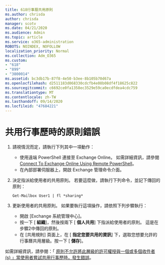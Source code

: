 ```yaml
---
title: 618行事曆共用原則
ms.author: chrisda
author: chrisda
manager: scotv
ms.date: 04/21/2020
ms.audience: Admin
ms.topic: article
ms.service: o365-administration
ROBOTS: NOINDEX, NOFOLLOW
localization_priority: Normal
ms.collection: Adm_O365
ms.custom:
- "618"
- "899"
- "3800014"
ms.assetid: bc3db17b-87f8-4e50-b3ee-8b105b70d67a
ms.openlocfilehash: d2511183d068330cdcfb4e08b08df4f18625c822
ms.sourcegitcommit: c6692ce0fa1358ec3529e59ca0ecdfdea4cdc759
ms.translationtype: MT
ms.contentlocale: zh-TW
ms.lasthandoff: 09/14/2020
ms.locfileid: "47684221"
---
```

# <a name="policy-error-when-sharing-a-calendar"></a>共用行事歷時的原則錯誤

1. 請視情況而定，請執行下列其中一項動作：
    - 使用遠端 PowerShell 連接至 Exchange Online。 如需詳細資訊，請參閱 [Connect To Exchange Online Using Remote PowerShell](https://technet.microsoft.com/library/jj984289%28v=exchg.160%29.aspx)。
    - 在內部部署伺服器上，開啟 Exchange 管理命令介面。
2. 決定指派給使用者的共用原則。 若要這麼做，請執行下列命令，並記下傳回的原則：

    `
    Get-Mailbox User1 | fl *sharing*
    `

3. 更新使用者的共用原則。 如果要執行這項操作，請依照下列步驟執行：
    - 開啟 [Exchange 系統管理中心]。
    - 按一下 [ **組織**]，然後按兩下 [ **個人共用**] 下指派給使用者的原則。 這是在步驟2中傳回的原則。
    - 在 [共用規則] 頁面上，在 [ **指定您要共用的資訊**] 下，選取您想要允許的行事曆共用層級。按一下 [ **儲存**]。

如需詳細資訊，請參閱：「 [原則不允許將此層級的許可權授與一個或多個收件者 (s) 」當使用者嘗試共用行事歷時，發生錯誤](https://docs.microsoft.com/exchange/troubleshoot/calendar-sharing/policy-permissions-issue)。

